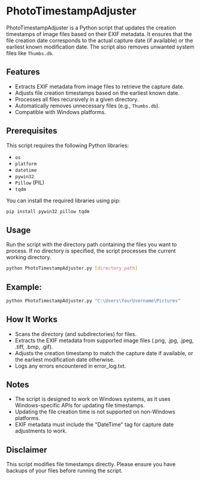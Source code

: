 # PhotoTimestampAdjuster

PhotoTimestampAdjuster is a Python script that updates the creation timestamps of image files based on their EXIF metadata. It ensures that the file creation date corresponds to the actual capture date (if available) or the earliest known modification date. The script also removes unwanted system files like `Thumbs.db`.

## Features
- Extracts EXIF metadata from image files to retrieve the capture date.
- Adjusts file creation timestamps based on the earliest known date.
- Processes all files recursively in a given directory.
- Automatically removes unnecessary files (e.g., `Thumbs.db`).
- Compatible with Windows platforms.

## Prerequisites
This script requires the following Python libraries:
- `os`
- `platform`
- `datetime`
- `pywin32`
- `Pillow` (PIL)
- `tqdm`

You can install the required libraries using pip:
```bash
pip install pywin32 pillow tqdm
```

## Usage

Run the script with the directory path containing the files you want to process. If no directory is specified, the script processes the current working directory.

```bash
python PhotoTimestampAdjuster.py [directory_path]
```

## Example:

```bash
python PhotoTimestampAdjuster.py "C:\Users\YourUsername\Pictures"
```


## How It Works

- Scans the directory (and subdirectories) for files.
- Extracts the EXIF metadata from supported image files (.png, .jpg, .jpeg, .tiff, .bmp, .gif).
- Adjusts the creation timestamp to match the capture date if available, or the earliest modification date otherwise.
- Logs any errors encountered in error_log.txt.

## Notes

- The script is designed to work on Windows systems, as it uses Windows-specific APIs for updating file timestamps.
- Updating the file creation time is not supported on non-Windows platforms.
- EXIF metadata must include the "DateTime" tag for capture date adjustments to work.

## Disclaimer

This script modifies file timestamps directly. Please ensure you have backups of your files before running the script.